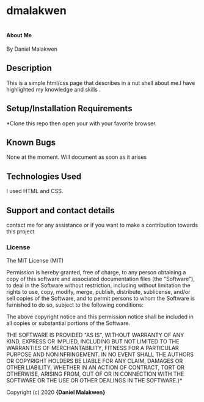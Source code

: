 # dmalakwen


#  

#### About Me

By Daniel Malakwen
## Description
This is a simple html/css page that describes in a nut shell about me.I have  highlighted my knowledge and skills . 

## Setup/Installation Requirements
*Clone this repo then open your with your favorite browser.

## Known Bugs
None at the moment. Will document as soon as it arises 

## Technologies Used
I used HTML and CSS. 

## Support and contact details
contact me for any assistance or if you want to make a contribution towards this project


### License
The MIT License (MIT)



Permission is hereby granted, free of charge, to any person obtaining a copy
of this software and associated documentation files (the "Software"), to deal
in the Software without restriction, including without limitation the rights
to use, copy, modify, merge, publish, distribute, sublicense, and/or sell
copies of the Software, and to permit persons to whom the Software is
furnished to do so, subject to the following conditions:

The above copyright notice and this permission notice shall be included in all
copies or substantial portions of the Software.

THE SOFTWARE IS PROVIDED "AS IS", WITHOUT WARRANTY OF ANY KIND, EXPRESS OR
IMPLIED, INCLUDING BUT NOT LIMITED TO THE WARRANTIES OF MERCHANTABILITY,
FITNESS FOR A PARTICULAR PURPOSE AND NONINFRINGEMENT. IN NO EVENT SHALL THE
AUTHORS OR COPYRIGHT HOLDERS BE LIABLE FOR ANY CLAIM, DAMAGES OR OTHER
LIABILITY, WHETHER IN AN ACTION OF CONTRACT, TORT OR OTHERWISE, ARISING FROM,
OUT OF OR IN CONNECTION WITH THE SOFTWARE OR THE USE OR OTHER DEALINGS IN THE
SOFTWARE.}*

Copyright (c) 2020 **{Daniel Malakwen}**
